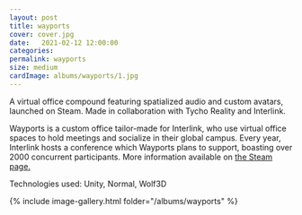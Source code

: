 ```yaml
---
layout: post
title: wayports
cover: cover.jpg
date:   2021-02-12 12:00:00
categories: 
permalink: wayports
size: medium
cardImage: albums/wayports/1.jpg
---
```


A virtual office compound featuring spatialized audio and custom avatars, launched on Steam. Made in collaboration with Tycho Reality and Interlink.

<!--more-->

Wayports is a custom office tailor-made for Interlink, who use virtual office spaces to hold meetings and socialize in their global campus. Every year, Interlink hosts a conference which Wayports plans to support, boasting over 2000 concurrent participants. More information available on [the Steam page.](https://store.steampowered.com/app/1548970/Wayports/)

Technologies used: Unity, Normal, Wolf3D

{% include image-gallery.html folder="/albums/wayports" %}
